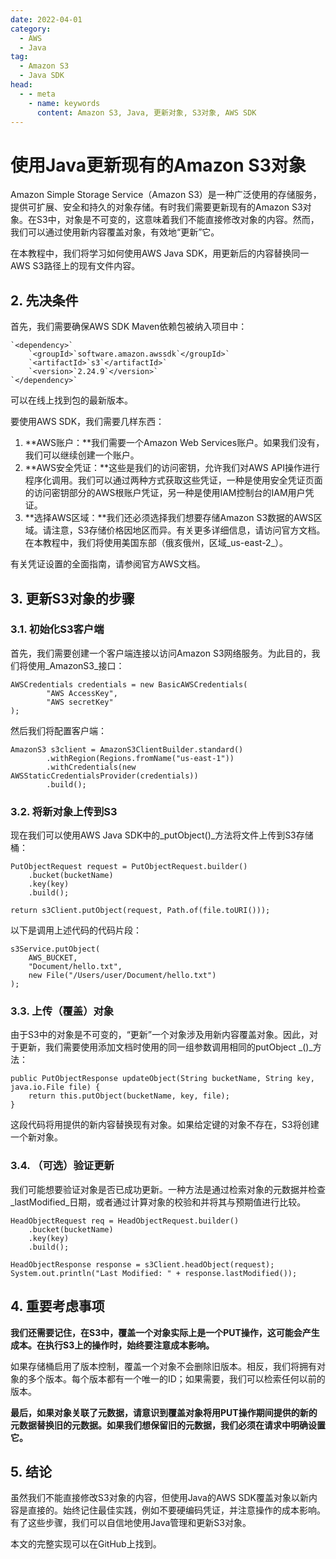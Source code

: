 ```yaml
---
date: 2022-04-01
category:
  - AWS
  - Java
tag:
  - Amazon S3
  - Java SDK
head:
  - - meta
    - name: keywords
      content: Amazon S3, Java, 更新对象, S3对象, AWS SDK
---
```

# 使用Java更新现有的Amazon S3对象

Amazon Simple Storage Service（Amazon S3）是一种广泛使用的存储服务，提供可扩展、安全和持久的对象存储。有时我们需要更新现有的Amazon S3对象。在S3中，对象是不可变的，这意味着我们不能直接修改对象的内容。然而，我们可以通过使用新内容覆盖对象，有效地“更新”它。

在本教程中，我们将学习如何使用AWS Java SDK，用更新后的内容替换同一AWS S3路径上的现有文件内容。

## 2. 先决条件

首先，我们需要确保AWS SDK Maven依赖包被纳入项目中：

```
`<dependency>`
    `<groupId>`software.amazon.awssdk`</groupId>`
    `<artifactId>`s3`</artifactId>`
    `<version>`2.24.9`</version>`
`</dependency>`
```

可以在线上找到包的最新版本。

要使用AWS SDK，我们需要几样东西：

1. **AWS账户：**我们需要一个Amazon Web Services账户。如果我们没有，我们可以继续创建一个账户。
2. **AWS安全凭证：**这些是我们的访问密钥，允许我们对AWS API操作进行程序化调用。我们可以通过两种方式获取这些凭证，一种是使用安全凭证页面的访问密钥部分的AWS根账户凭证，另一种是使用IAM控制台的IAM用户凭证。
3. **选择AWS区域：**我们还必须选择我们想要存储Amazon S3数据的AWS区域。请注意，S3存储价格因地区而异。有关更多详细信息，请访问官方文档。在本教程中，我们将使用美国东部（俄亥俄州，区域_us-east-2_）。

有关凭证设置的全面指南，请参阅官方AWS文档。

## 3. 更新S3对象的步骤

### 3.1. 初始化S3客户端

首先，我们需要创建一个客户端连接以访问Amazon S3网络服务。为此目的，我们将使用_AmazonS3_接口：

```
AWSCredentials credentials = new BasicAWSCredentials(
        "AWS AccessKey",
        "AWS secretKey"
);
```

然后我们将配置客户端：

```
AmazonS3 s3client = AmazonS3ClientBuilder.standard()
        .withRegion(Regions.fromName("us-east-1"))
        .withCredentials(new AWSStaticCredentialsProvider(credentials))
        .build();
```

### 3.2. 将新对象上传到S3

现在我们可以使用AWS Java SDK中的_putObject()_方法将文件上传到S3存储桶：

```
PutObjectRequest request = PutObjectRequest.builder()
    .bucket(bucketName)
    .key(key)
    .build();

return s3Client.putObject(request, Path.of(file.toURI()));
```

以下是调用上述代码的代码片段：

```
s3Service.putObject(
    AWS_BUCKET,
    "Document/hello.txt",
    new File("/Users/user/Document/hello.txt")
);
```

### 3.3. 上传（覆盖）对象

由于S3中的对象是不可变的，“更新”一个对象涉及用新内容覆盖对象。因此，对于更新，我们需要使用添加文档时使用的同一组参数调用相同的putObject _()_方法：

```
public PutObjectResponse updateObject(String bucketName, String key, java.io.File file) {
    return this.putObject(bucketName, key, file);
}
```

这段代码将用提供的新内容替换现有对象。如果给定键的对象不存在，S3将创建一个新对象。

### 3.4. （可选）验证更新

我们可能想要验证对象是否已成功更新。一种方法是通过检索对象的元数据并检查_lastModified_日期，或者通过计算对象的校验和并将其与预期值进行比较。

```
HeadObjectRequest req = HeadObjectRequest.builder()
    .bucket(bucketName)
    .key(key)
    .build();

HeadObjectResponse response = s3Client.headObject(request);
System.out.println("Last Modified: " + response.lastModified());
```

## 4. 重要考虑事项

**我们还需要记住，在S3中，覆盖一个对象实际上是一个PUT操作，这可能会产生成本。在执行S3上的操作时，始终要注意成本影响。**

如果存储桶启用了版本控制，覆盖一个对象不会删除旧版本。相反，我们将拥有对象的多个版本。每个版本都有一个唯一的ID；如果需要，我们可以检索任何以前的版本。

**最后，如果对象关联了元数据，请意识到覆盖对象将用PUT操作期间提供的新的元数据替换旧的元数据。如果我们想保留旧的元数据，我们必须在请求中明确设置它。**

## 5. 结论

虽然我们不能直接修改S3对象的内容，但使用Java的AWS SDK覆盖对象以新内容是直接的。始终记住最佳实践，例如不要硬编码凭证，并注意操作的成本影响。有了这些步骤，我们可以自信地使用Java管理和更新S3对象。

本文的完整实现可以在GitHub上找到。